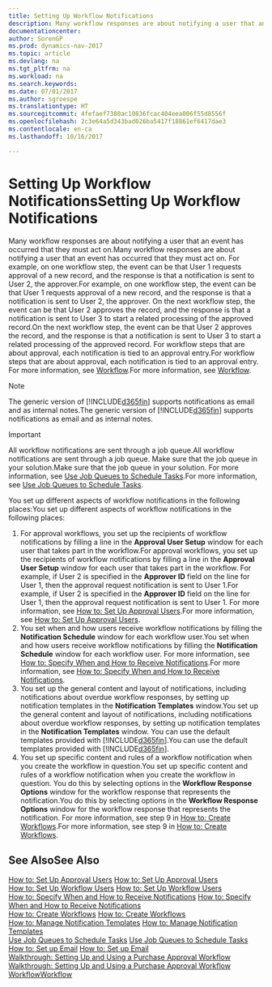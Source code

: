 ```yaml
---
title: Setting Up Workflow Notifications
description: Many workflow responses are about notifying a user that an event has occurred that they must act on. For example, on one workflow step, the event can be that User 1 requests approval of a new record, and the response is that a notification is sent to User 2, the approver. On the next workflow step, the event can be that User 2 approves the record, and the response is that a notification is sent to User 3 to start a related processing of the approved record. For workflow steps that are about approval, each notification is tied to an approval entry.
documentationcenter: 
author: SorenGP
ms.prod: dynamics-nav-2017
ms.topic: article
ms.devlang: na
ms.tgt_pltfrm: na
ms.workload: na
ms.search.keywords: 
ms.date: 07/01/2017
ms.author: sgroespe
ms.translationtype: HT
ms.sourcegitcommit: 4fefaef7380ac10836fcac404eea006f55d8556f
ms.openlocfilehash: 2c3e64a5d343bad026ba5417f18861ef6417dae3
ms.contentlocale: en-ca
ms.lasthandoff: 10/16/2017

---
```

# <a name="setting-up-workflow-notifications"></a><span data-ttu-id="475cd-106">Setting Up Workflow Notifications</span><span class="sxs-lookup"><span data-stu-id="475cd-106">Setting Up Workflow Notifications</span></span>
<span data-ttu-id="475cd-107">Many workflow responses are about notifying a user that an event has occurred that they must act on.</span><span class="sxs-lookup"><span data-stu-id="475cd-107">Many workflow responses are about notifying a user that an event has occurred that they must act on.</span></span> <span data-ttu-id="475cd-108">For example, on one workflow step, the event can be that User 1 requests approval of a new record, and the response is that a notification is sent to User 2, the approver.</span><span class="sxs-lookup"><span data-stu-id="475cd-108">For example, on one workflow step, the event can be that User 1 requests approval of a new record, and the response is that a notification is sent to User 2, the approver.</span></span> <span data-ttu-id="475cd-109">On the next workflow step, the event can be that User 2 approves the record, and the response is that a notification is sent to User 3 to start a related processing of the approved record.</span><span class="sxs-lookup"><span data-stu-id="475cd-109">On the next workflow step, the event can be that User 2 approves the record, and the response is that a notification is sent to User 3 to start a related processing of the approved record.</span></span> <span data-ttu-id="475cd-110">For workflow steps that are about approval, each notification is tied to an approval entry.</span><span class="sxs-lookup"><span data-stu-id="475cd-110">For workflow steps that are about approval, each notification is tied to an approval entry.</span></span> <span data-ttu-id="475cd-111">For more information, see [Workflow](across-workflow.md).</span><span class="sxs-lookup"><span data-stu-id="475cd-111">For more information, see [Workflow](across-workflow.md).</span></span>  

> [!NOTE]  
>  <span data-ttu-id="475cd-112">The generic version of [!INCLUDE[d365fin](includes/d365fin_md.md)] supports notifications as email and as internal notes.</span><span class="sxs-lookup"><span data-stu-id="475cd-112">The generic version of [!INCLUDE[d365fin](includes/d365fin_md.md)] supports notifications as email and as internal notes.</span></span>  

> [!IMPORTANT]  
>  <span data-ttu-id="475cd-113">All workflow notifications are sent through a job queue.</span><span class="sxs-lookup"><span data-stu-id="475cd-113">All workflow notifications are sent through a job queue.</span></span> <span data-ttu-id="475cd-114">Make sure that the job queue in your solution.</span><span class="sxs-lookup"><span data-stu-id="475cd-114">Make sure that the job queue in your solution.</span></span> <span data-ttu-id="475cd-115">For more information, see [Use Job Queues to Schedule Tasks](admin-job-queues-schedule-tasks.md).</span><span class="sxs-lookup"><span data-stu-id="475cd-115">For more information, see [Use Job Queues to Schedule Tasks](admin-job-queues-schedule-tasks.md).</span></span>

<span data-ttu-id="475cd-116">You set up different aspects of workflow notifications in the following places:</span><span class="sxs-lookup"><span data-stu-id="475cd-116">You set up different aspects of workflow notifications in the following places:</span></span>  

1.  <span data-ttu-id="475cd-117">For approval workflows, you set up the recipients of workflow notifications by filling a line in the **Approval User Setup** window for each user that takes part in the workflow.</span><span class="sxs-lookup"><span data-stu-id="475cd-117">For approval workflows, you set up the recipients of workflow notifications by filling a line in the **Approval User Setup** window for each user that takes part in the workflow.</span></span> <span data-ttu-id="475cd-118">For example, if User 2 is specified in the **Approver ID** field on the line for User 1, then the approval request notification is sent to User 1.</span><span class="sxs-lookup"><span data-stu-id="475cd-118">For example, if User 2 is specified in the **Approver ID** field on the line for User 1, then the approval request notification is sent to User 1.</span></span> <span data-ttu-id="475cd-119">For more information, see [How to: Set Up Approval Users](across-how-to-set-up-approval-users.md).</span><span class="sxs-lookup"><span data-stu-id="475cd-119">For more information, see [How to: Set Up Approval Users](across-how-to-set-up-approval-users.md).</span></span>  
2.  <span data-ttu-id="475cd-120">You set when and how users receive workflow notifications by filling the **Notification Schedule** window for each workflow user.</span><span class="sxs-lookup"><span data-stu-id="475cd-120">You set when and how users receive workflow notifications by filling the **Notification Schedule** window for each workflow user.</span></span> <span data-ttu-id="475cd-121">For more information, see [How to: Specify When and How to Receive Notifications](across-how-to-specify-when-and-how-to-receive-notifications.md).</span><span class="sxs-lookup"><span data-stu-id="475cd-121">For more information, see [How to: Specify When and How to Receive Notifications](across-how-to-specify-when-and-how-to-receive-notifications.md).</span></span>  
3.  <span data-ttu-id="475cd-122">You set up the general content and layout of notifications, including notifications about overdue workflow responses, by setting up notification templates in the **Notification Templates** window.</span><span class="sxs-lookup"><span data-stu-id="475cd-122">You set up the general content and layout of notifications, including notifications about overdue workflow responses, by setting up notification templates in the **Notification Templates** window.</span></span> <span data-ttu-id="475cd-123">You can use the default templates provided with [!INCLUDE[d365fin](includes/d365fin_md.md)].</span><span class="sxs-lookup"><span data-stu-id="475cd-123">You can use the default templates provided with [!INCLUDE[d365fin](includes/d365fin_md.md)].</span></span>  
4.  <span data-ttu-id="475cd-124">You set up specific content and rules of a workflow notification when you create the workflow in question.</span><span class="sxs-lookup"><span data-stu-id="475cd-124">You set up specific content and rules of a workflow notification when you create the workflow in question.</span></span> <span data-ttu-id="475cd-125">You do this by selecting options in the **Workflow Response Options** window for the workflow response that represents the notification.</span><span class="sxs-lookup"><span data-stu-id="475cd-125">You do this by selecting options in the **Workflow Response Options** window for the workflow response that represents the notification.</span></span> <span data-ttu-id="475cd-126">For more information, see step 9 in [How to: Create Workflows](across-how-to-create-workflows.md).</span><span class="sxs-lookup"><span data-stu-id="475cd-126">For more information, see step 9 in [How to: Create Workflows](across-how-to-create-workflows.md).</span></span>  

## <a name="see-also"></a><span data-ttu-id="475cd-127">See Also</span><span class="sxs-lookup"><span data-stu-id="475cd-127">See Also</span></span>  
 <span data-ttu-id="475cd-128">[How to: Set Up Approval Users](across-how-to-set-up-approval-users.md) </span><span class="sxs-lookup"><span data-stu-id="475cd-128">[How to: Set Up Approval Users](across-how-to-set-up-approval-users.md) </span></span>  
 <span data-ttu-id="475cd-129">[How to: Set Up Workflow Users](across-how-to-set-up-workflow-users.md) </span><span class="sxs-lookup"><span data-stu-id="475cd-129">[How to: Set Up Workflow Users](across-how-to-set-up-workflow-users.md) </span></span>  
 <span data-ttu-id="475cd-130">[How to: Specify When and How to Receive Notifications](across-how-to-specify-when-and-how-to-receive-notifications.md) </span><span class="sxs-lookup"><span data-stu-id="475cd-130">[How to: Specify When and How to Receive Notifications](across-how-to-specify-when-and-how-to-receive-notifications.md) </span></span>  
 <span data-ttu-id="475cd-131">[How to: Create Workflows](across-how-to-create-workflows.md) </span><span class="sxs-lookup"><span data-stu-id="475cd-131">[How to: Create Workflows](across-how-to-create-workflows.md) </span></span>  
 <span data-ttu-id="475cd-132">[How to: Manage Notification Templates](across-how-to-manage-notification-templates.md) </span><span class="sxs-lookup"><span data-stu-id="475cd-132">[How to: Manage Notification Templates](across-how-to-manage-notification-templates.md) </span></span>  
 <span data-ttu-id="475cd-133">[Use Job Queues to Schedule Tasks](admin-job-queues-schedule-tasks.md) </span><span class="sxs-lookup"><span data-stu-id="475cd-133">[Use Job Queues to Schedule Tasks](admin-job-queues-schedule-tasks.md) </span></span>  
 <span data-ttu-id="475cd-134">[How to: Set up Email](madeira-how-setup-email.md) </span><span class="sxs-lookup"><span data-stu-id="475cd-134">[How to: Set up Email](madeira-how-setup-email.md) </span></span>  
 <span data-ttu-id="475cd-135">[Walkthrough: Setting Up and Using a Purchase Approval Workflow](walkthrough-setting-up-and-using-a-purchase-approval-workflow.md) </span><span class="sxs-lookup"><span data-stu-id="475cd-135">[Walkthrough: Setting Up and Using a Purchase Approval Workflow](walkthrough-setting-up-and-using-a-purchase-approval-workflow.md) </span></span>  
 [<span data-ttu-id="475cd-136">Workflow</span><span class="sxs-lookup"><span data-stu-id="475cd-136">Workflow</span></span>](across-workflow.md)   

